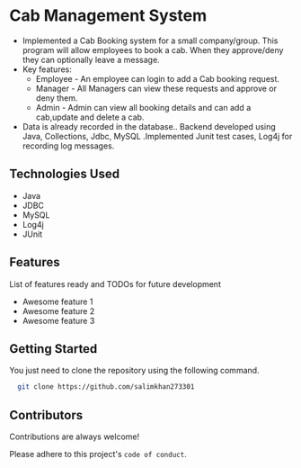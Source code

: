 
# Cab Management System

- Implemented a Cab Booking system for a small company/group. This program will allow employees to book a cab. When they approve/deny they can optionally leave a message.
- Key features: 
    - Employee - An employee can login to add a Cab booking request. 
    - Manager - All Managers can view these requests and approve or deny them.
    - Admin - Admin can view all booking details and can add a cab,update and delete a cab. 
- Data is already recorded in the database.. Backend developed using Java, Collections, Jdbc, MySQL .Implemented Junit test cases, Log4j for recording log messages.

 



 

## Technologies Used
- Java
- JDBC
- MySQL
- Log4j
- JUnit

## Features

List of features ready and TODOs for future development

- Awesome feature 1
- Awesome feature 2
- Awesome feature 3


## Getting Started

You just need to clone the repository using the following command.

```bash
  git clone https://github.com/salimkhan273301
```
    
## Contributors

Contributions are always welcome!

Please adhere to this project's `code of conduct`.
